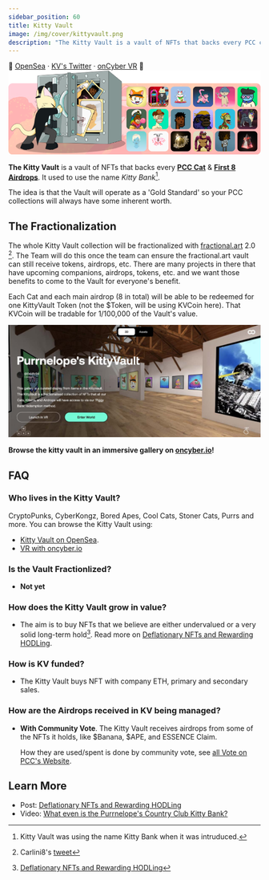 ```yaml
---
sidebar_position: 60
title: Kitty Vault
image: /img/cover/kittyvault.png
description: "The Kitty Vault is a vault of NFTs that backs every PCC cat & first 8 airdrops. It is the 'Gold Standard' that keeps your PCC NFTs secured."
---
```


🏦
[OpenSea](https://opensea.io/kittyvault.pcc.eth) ·
[KV's Twitter](https://twitter.com/KittyVault) ·
[onCyber VR](https://oncyber.io/spaces/RKJMFEwiVG8f6V1aPL08)
🏦
![](./assets/kittyvault.png)

**The Kitty Vault** is a vault of NFTs that backs every [**PCC Cat**](../collections/cats/index.md) & [**First 8 Airdrops**](../collections/kittyvault-purrks/index.md). It used to use the name _Kitty Bank_[^1].

The idea is that the Vault will operate as a 'Gold Standard' so your PCC collections will always have some inherent worth.

## The Fractionalization

The whole Kitty Vault collection will be fractionalized with [fractional.art](https://fractional.art) 2.0 [^2]. The Team will do this once the team can ensure the fractional.art vault can still receive tokens, airdrops, etc. There are many projects in there that have upcoming companions, airdrops, tokens, etc. and we want those benefits to come to the Vault for everyone's benefit.

Each Cat and each main airdrop (8 in total) will be able to be redeemed for one KittyVault Token (not the $Token, will be using KVCoin here). That KVCoin will be tradable for 1/100,000 of the Vault's value.

[![](./assets/oncyber.jpg)](https://oncyber.io/spaces/RKJMFEwiVG8f6V1aPL08)

**Browse the kitty vault in an immersive gallery on [oncyber.io](https://oncyber.io/spaces/RKJMFEwiVG8f6V1aPL08)!**

## FAQ

### Who lives in the Kitty Vault?

CryptoPunks, CyberKongz, Bored Apes, Cool Cats, Stoner Cats, Purrs and more. You can browse the Kitty Vault using:

- [Kitty Vault on OpenSea](https://opensea.io/kittyvault.pcc.eth).
- [VR with oncyber.io](https://oncyber.io/spaces/RKJMFEwiVG8f6V1aPL08)

### Is the Vault Fractionlized?

- **Not yet**

### How does the Kitty Vault grow in value?

- The aim is to buy NFTs that we believe are either undervalued or a very solid long-term hold[^3]. Read more on [Deflationary NFTs and Rewarding HODLing](/posts/2021/08/15/post/deflationary-nfts-and-rewarding-hodling-kittybank).

### How is KV funded?

- The Kitty Vault buys NFT with company ETH, primary and secondary sales.

### How are the Airdrops received in KV being managed?

- **With Community Vote**. The Kitty Vault receives airdrops from some of the NFTs it holds, like $Banana, $APE, and ESSENCE Claim.

  How they are used/spent is done by community vote, see [all Vote on PCC's Website](https://www.purrnelopescountryclub.com/voting).

## Learn More

- Post: [Deflationary NFTs and Rewarding HODLing](/posts/2021/08/15/post/deflationary-nfts-and-rewarding-hodling-kittybank)
- Video: [What even is the Purrnelope's Country Club Kitty Bank?](/posts/learn/what-is-pcc-kitty-bank)

[^1]: Kitty Vault was using the name Kitty Bank when it was intruduced.
[^2]: Carlini8's [tweet](https://twitter.com/Carlini8N/status/1479861487380443140)
[^3]: [Deflationary NFTs and Rewarding HODLing](/posts/2021/08/15/post/deflationary-nfts-and-rewarding-hodling-kittybank)
